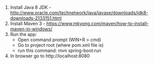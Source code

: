 1. Install Java 8 JDK - http://www.oracle.com/technetwork/java/javase/downloads/jdk8-downloads-2133151.html
2. Install Maven 3 -  https://www.mkyong.com/maven/how-to-install-maven-in-windows/
3. Run the app:
	- Open command prompt (WIN+R > cmd)
	- Go to project root (where pom.xml file is)
	- run this command: mvn spring-boot:run
4. In browser go to http://localhost:8080
